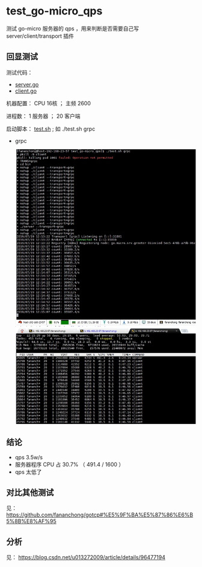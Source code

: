 # test_go-micro_qps
测试 go-micro 服务器的 qps ，用来判断是否需要自己写 server/client/transport 插件


## 回显测试

测试代码：
- [server.go](server.go)
- [client.go](client.go)

机器配置： CPU 16核 ； 主频 2600

进程数： 1 服务器 ； 20 客户端

启动脚本： [test.sh](test.sh) ; 如 ./test.sh grpc


- grpc

  ![p1](asset/grpc.jpg)
  ![p2](asset/cpu.jpg)


## 结论

- qps 3.5w/s
- 服务器程序 CPU 占 30.7% （ 491.4 / 1600 ）
- qps 太低了

## 对比其他测试

见： https://github.com/fananchong/gotcp#%E5%9F%BA%E5%87%86%E6%B5%8B%E8%AF%95


## 分析

见： https://blog.csdn.net/u013272009/article/details/96477194
